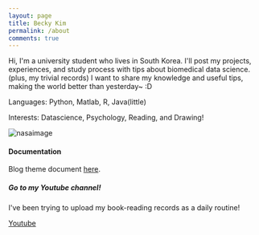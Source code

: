 ```yaml
---
layout: page
title: Becky Kim
permalink: /about
comments: true
---
```


<div class="row justify-content-between">
<div class="col-md-8 pr-5">

<p>Hi, I'm a university student who lives in South Korea. I'll post my projects, experiences, and study process with tips about biomedical data science.(plus, my trivial records) I want to share my knowledge and useful tips, making the world better than yesterday~ :D </p>

<p>Languages: Python, Matlab, R, Java(little)</p>
  
<p>Interests: Datascience, Psychology, Reading, and Drawing!</p>
  
<p class="mb-5"><img class="shadow-lg" src="https://images.unsplash.com/photo-1454789548928-9efd52dc4031?q=80&w=1780&auto=format&fit=crop&ixlib=rb-4.0.3&ixid=M3wxMjA3fDB8MHxwaG90by1wYWdlfHx8fGVufDB8fHx8fA%3D%3D" alt="nasaimage" /></p>
<h4>Documentation</h4>

<p>Blog theme document <a href="https://bootstrapstarter.com/bootstrap-templates/template-mediumish-bootstrap-jekyll/">here</a>.</p>

</div>

<div class="col-md-4">

<div class="sticky-top sticky-top-80">
<h5>Go to my Youtube channel!</h5>

<p>I've been trying to upload my book-reading records as a daily routine! <a target="_blank" href="https://github.com/wowthemesnet/mediumish-theme-jekyll"></a></p>

<a target="_blank" href="https://youtube.com/@recording_bk?si=FfvSaVwtjHvo-Mnv" class="btn btn-danger">Youtube</a>

</div>
</div>
</div>
